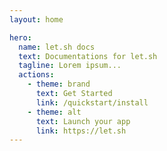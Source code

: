 ```yaml
---
layout: home

hero:
  name: let.sh docs
  text: Documentations for let.sh
  tagline: Lorem ipsum...
  actions:
    - theme: brand
      text: Get Started
      link: /quickstart/install
    - theme: alt
      text: Launch your app
      link: https://let.sh
---
```

